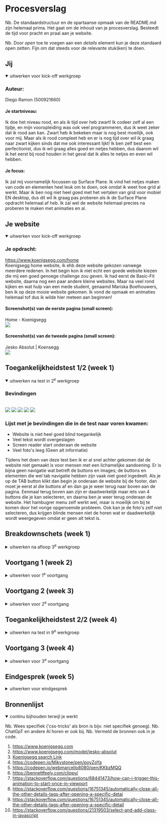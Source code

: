 # Procesverslag

Nb. De standaardstructuur en de spartaanse opmaak van de README.md zijn helemaal prima. Het gaat om de inhoud van je procesverslag. Besteedt de tijd voor pracht en praal aan je website.

Nb. Door *open* toe te voegen aan een *details* element kun je deze standaard open zetten. Fijn om dat steeds voor de relevante stuk(ken) te doen.





## Jij

<details open>
  <summary>uitwerken voor kick-off werkgroep</summary>

  ### Auteur:
  Diego Ramon (500921660)

  #### Je startniveau:
  Ik doe het niveau rood, en als ik tijd over heb zwart! Ik codeer zelf al een tijdje, en mijn vooropleiding was ook veel programmeren, dus ik weet zeker dat ik rood aan kan. Zwart heb ik bekeken maar is nog best moeilijk, ook voor mij. Maar als ik rood compleet heb en er is nog tijd over wil ik graag naar zwart kijken sinds dat me ook interessant lijkt! Ik ben zelf best een perfectionist, dus ik wil graag alles goed en netjes hebben, dus daarom wil ik het eerst bij rood houden in het geval dat ik alles te netjes en even wil hebben.

  #### Je focus:
  Ik zal mij voornamelijk focussen op Surface Plane. Ik vind het netjes maken van code en elementen heel leuk om te doen, ook omdat ik weet hoe grid al werkt. Maar ik ben nog niet heel goed met het vertalen van grid voor mobiel EN desktop, dus dit wil ik graag pas proberen als ik de Surface Plane opdracht helemaal af heb. Ik zal wel de website helemaal precies na proberen te maken met animaties en al.
 
</details>





## Je website

<details open>
  <summary>uitwerken voor kick-off werkgroep</summary>

  ### Je opdracht:
  https://www.koenigsegg.com/home <br>
  Koenigsegg home website, ik ehb deze website gekozen vanwege meerdere redenen. In het begin kon ik niet echt een goede website kiezen die mij een goed genoege challenge zou geven. Ik had eerst de Basic-Fit website, daarna nog een paar andere kleine websites. Maar na veel rond kijken en wat hulp van een mede student, genaamd Mariska Boelhouwers, ben ik op deze mooie website gekomen. Ik vond de opmaak en animaties helemaal tof dus ik wilde hier meteen aan beginnen!

  #### Screenshot(s) van de eerste pagina (small screen): 
  
  Home - Koenigsegg <br>
  <img src="readme-images/HomePage.png">

  #### Screenshot(s) van de tweede pagina (small screen):
  Jesko Absolut | Koensegg <br>
  <img src="readme-images/JeskoPage.png">
 
</details>



## Toegankelijkheidstest 1/2 (week 1)

<details open>
  <summary>uitwerken na test in 2<sup>e</sup> werkgroep</summary>

  ### Bevindingen
  <br>

  <img src="readme-images/Checklist/Test1/Diego_Ramon_210_WCAG_Checklist_Week1_Page_1.png">

  <img src="readme-images/Checklist/Test1/Diego_Ramon_210_WCAG_Checklist_Week1_Page_2.png">

  <img src="readme-images/Checklist/Test1/Diego_Ramon_210_WCAG_Checklist_Week1_Page_3.png">

  <img src="readme-images/Checklist/Test1/Diego_Ramon_210_WCAG_Checklist_Week1_Page_4.png">

  <img src="readme-images/Checklist/Test1/Diego_Ramon_210_WCAG_Checklist_Week1_Page_5.png">
  
  ### Lijst met je bevindingen die in de test naar voren kwamen:
  - Website is niet heel goed blind toegankelijk
  - Veel tekst wordt overgeslagen
  - Screen reader start onderaan de website
  - Veel foto's leeg (Geen alt informatie)

  Tijdens het doen van deze test ben ik er al snel achter gekomen dat de website niet gemaakt is voor mensen met een lichamelijke aandoening. Er is bijna geen navigatie wat betreft de buttons en images; de buttons en elementen die wel tab navigatie hebben zijn vaak niet goed ingedeelt. Als je op de TAB button klikt dan begin je onderaan de website bij de footer, dan moet je eerst al die buttons af en dan ga je weer terug naar boven aan de pagina. Eenmaal terug boven aan zijn er daadwerkelijk maar iets van 4 buttons die je kan selecteren, en daarna ben je weer terug onderaan de website.
  Het hambugrer menu zelf werkt wel, maar is moeilijk om bij te komen door het vorige opgenoemde probleem.
  Ook kan je de foto's zelf niet selecteren, dus krijgen blinde mensen niet de horen wat er daadwerkelijk wordt weergegeven omdat er geen alt tekst is.
</details>



## Breakdownschets (week 1)

<details>
  <summary>uitwerken na afloop 3<sup>e</sup> werkgroep</summary>

  ### de hele pagina: 
  <img src="readme-images/SchetsUitwerkingPagina1.png">
  

  ### dynamisch deel (bijv menu): 
  <img src="readme-images/DynamischDeel1.png">

  ### wellicht nog een dynamisch deel (bijv filter): 
  <img src="readme-images/DynamischDeel2.png">
  <br>
  Ik heb voor de eerste paar schetsen de meest belangrijke onderdelen uitgewerkt die niet vaak worden herhaalt of uniek van zichzelf zijn op de pagina's die ik heb uitgekozen. Ik heb van de eerst pagina twee screenshots uitgewerkt waar je duidelijk kan zien welke elementen waar worden gebruikt. De eerste foto is de aller erste section die je krijgt te zien als je de website net bezoekt, dit bestaat uit een logo, menu, een h1 en een button. Daarna krijg je de tweede section te zien op de tweede foto, en dit zijn showcases van autos met button die lijden naar andere fotos en buttons van auto's.
  Voor de tweede pagina heb ik drie screenshots uitgewerkt die alle drie uniek zijn. De eerste foto is van de aller eerste section van die pagina, dit is wat je als eerst krijgt te zien als je deze pagina bezoekt. Daarna de tweede section, dit is voornamelijk tekst en informatie, en de derde seciton is een foto met een h2
</details>





## Voortgang 1 (week 2)

<details>
  <summary>uitwerken voor 1<sup>e</sup> voortgang</summary>

  ### Stand van zaken
  hier dit ging goed & dit was lastig (neem ook screenshots op van delen van je website en code)

  Ik vond dat het programmeren en bedenken van code zelf zeer goed ging, ik had weinig problemen tot nu toe en kon alles vrij makkelijk doen, mijn opbouw van de website gaat ook zeer snel en heeft op dit moment een zeer goede snelheid waar ik blij mee ben. Ook vind ik dat het programmeren met grid heel goed is gegaan. Door het grid systeem is de hele website bouwen 100x makkelijker geworden.
  <br>
  ### Grid Sections
  <img src="readme-images/GridSection.png">

  ### Header Code
  <img src="readme-images/HeaderCode.png">

  ### Javascript for Hamburger Menu
  <img src="readme-images/MenuJavascript.png">

  ### Agenda voor meeting
  samen met je groepje opstellen

  | Diego          | Chanel             | Yasmine        | -                |
  | ---            | ---                | ---            | ---              |
  | Hamburger menu | Headings           | algemene check | ---              |
  | headings       | Opmaak             | ...            | ---              |
  | ...            | Algemeen check     | ...            | ...              |


  ### Verslag van meeting
  hier na afloop snel de uitkomsten van de meeting vastleggen

  - Let voornamelij op de heading types
  - Alt tekst
  - Hamburger menu maken
<br>
In het algemeen zag de website er al zeer goed uit en was Ivo zeer blijh met de progressie, hij vond wel dat de github read.me er best leeg uitzag en vond da tik er meer an moet zitten. Verder moet ik in het vervolg beter opletten op welke headings ik gebruik. Nu heb ik meerdere h2's of h3's op verkeerde volgorde staan terwijl er een duidelijke hierarchie is voor deze elementen. Ook kreeg ik antwoord op mijn vraag wat betreft de hamburger menu's, maar dit kan ik gewoon maken zonder problemen.
<br>

### Klein overzicht van de meeting
- Maak de code goed semantisch, voornamelijk de HTML
- Toegankelijkheidstest mag meer uitgebreid
- Niet alles in lijstjes doen
- Voeg maar eenmaal een H1 toe bovenaan de pagina
- In elke section H2 gebruiker
- H3 pas in of onder een H2 gebruiken
- Classes en ID's alleen waar nodig is

</details>





## Voortgang 2 (week 3)

<details>
  <summary>uitwerken voor 2<sup>e</sup> voortgang</summary>

  ### Stand van zaken
  Tot nu toe verloopt het coderen van mijn hele websites verassend soepel, ik heb nog geen problemen gehad en alles verloopt precies zoals ik wil. Ik heb het wel druk, dus het tempo is minder hoog dan gewilt, maar de progressie gaat goed en zoals het nu verloopt hebben de student-assistenten er vol vertrouwen in dat ik het haal.

  Ik vond het persoonlijk heel leuk om weer een goed werkende hamburger menu te maken, ik had alleen zelf nog een paar vragen hoe ik een goede animatie kon toevoegen. Ik heb al basis kennis over animeren, maar deze animatie was meer advanced dan ik gewend ben, dus ik had daar zeker hulp bij nodig.

  Het opbouwern van de website zelf ging ook verassend goed, het idee van eerst de content erin zetten en dan stylen ging verassend goed. Ik had hier en daar wat elementen waar ik wat langer mee bezig was, maar tot nu toe had ik geen onderwerpen waar ik dagen lang aan vast ben blijven zitten

  Ik ben voor nu van plan om meerdere animaties te maken voor op de website, dat houd in:
  - Een open animatie voor het hamburger menu
  - Een OnScroll animatie die ervoor zorgt dat de text tevoorschijn komt
  - Een OnScroll Animatie die ervoor zorgt dat image tevoorschijn komen.
  - Kleine animaties zoals transitions of andere kleine overgangen waar keyframes voor nodig zijn

  ### Agenda voor meeting
  samen met je groepje opstellen

  | Diego          | Chanel             | Yasmine        | -                |
  | ---            | ---                | ---            | ---              |
  | Animaties      | Headings           | algemene check | ---              |
  | ...            | Opmaak             | ...            | ---              |
  | ...            | Algemeen check     | ...            | ...              |


  ### Verslag van meeting
  hier na afloop snel de uitkomsten van de meeting vastleggen

  - Tips over animaties gekregen, ik heb een goede website gekregen die ik kan gebruiken! (Staat bij de bronnenlijst)
  - Kort over de code heen gegaan
  - Meegekeken hoe je een carousel goed automatisch kon maken.

</details>





## Toegankelijkheidstest 2/2 (week 4)

<details>
  <summary>uitwerken na test in 9<sup>e</sup> werkgroep</summary>

  <img src="readme-images/Checklist/Test2/Diego_Ramon_210_WCAG_Checklist_Week1_Page_1.png">

  <img src="readme-images/Checklist/Test2/Diego_Ramon_210_WCAG_Checklist_Week1_Page_2.png">

  <img src="readme-images/Checklist/Test2/Diego_Ramon_210_WCAG_Checklist_Week1_Page_3.png">

  <img src="readme-images/Checklist/Test2/Diego_Ramon_210_WCAG_Checklist_Week1_Page_4.png">

  <img src="readme-images/Checklist/Test2/Diego_Ramon_210_WCAG_Checklist_Week1_Page_5.png">
  
  ### Bevindingen
  Lijst met je bevindingen die in de test naar voren kwamen:
  <br>
  - Ik heb mijn website goed verwerkt wat betreft toegankelijkheid.
  - Er missen hier en daar nog een paar elementen maar alles loopt goed bij (Er missen een paar buttons)
  - Ik kon niet de hele checklist afvinken omdat de pagina's die ik heb gekozen niet alle elementen bevatten die ik moet uittesten (Videos, gifs, etc.)
  - Alt teksten zijn wel aanwezig.
  - Ik heb een logische volgorde toegevoegd aan mijn buttons, op de originele pagina begint de screenreader onderaan.
<br>

Omdat ik vorige keer de originele website heb getest wist ik wel waar ik naar toe moest werken. Er moesten veel verbeteringen worden gemaakt wat betreft de toegankelijkheid. Buttons hadden een verkeerde volgorde en startte onderaan, en sommige buttons werden helemaal niet geselecteerd. Dit is allemaal gefixed op mijn website. Ook heeft elke foto nu een alt tekst; dit was ook iets dat de originele pagina niet had.
Het hamburger menu kan je nu ook openen door midden van de TAB button, en in de hamburger menu kan je nu ook weer weg navigeren.
De tweede pagina had eigenlijk de zelfde problemen en deze zijn ook opgelost.
</details>





## Voortgang 3 (week 4)

<details>
  <summary>uitwerken voor 3<sup>e</sup> voortgang</summary>

  ### Stand van zaken
  Toen ik bij dit gesprek aankwam had ik eigenlijk bijna geen probleme om te melden of vragen aan de docent, ik was best goed op gang en had ook al helemaal een plan hoe is alles uit moest shcrijven. Dus ik kwam eigenlijk de les in zonder super veel vragen te hebben voorbereid. Ik had maar 1 goede vraag om te stellen; dit was dan ook meteen de enige vraag die ik had.
  1. Ik heb dus een klein probleempje wanneer ik mijn hamburger menu open. Ik ben dus ook gaan testen om mijn website goed toegankelijk te krijgen, maar wanneer ik op TAB klik om de buttons af te gaan selecteert hij ook de buttons achter het hamburger menu. Dit is natuurlijk niet handig als je niet ziet wat er gebeurt. Ik weet wel waar het probleem ligt, maar heb hier geen fix op.

  <img src="readme-images/VoortgangMenuProbleem.png">


  ### Agenda voor meeting
  samen met je groepje opstellen

  | Diego          | Chanel             | Yasmine          | student 4        |
  | ---            | ---                | ---              | ---              |
  | Hamburger Menu | Footer             | Responsive maken | en dan ik dat    |
  | ...            | Carousel           | ...              | dit wil ik zeker |
  | ...            | Inschrijf formulier| ...              | ...              |
  | ...            | Light/Dark mode    | ...              | ...              |
  | ...            | Videos             | ...              | ...              |
  | ...            | Reduced motion     | ...              | ...              |


  ### Verslag van meeting
  hier na afloop snel de uitkomsten van de meeting vastleggen

  - Ik heb dus een paar tips gekregen van de docent om mijn hamburger menu te fixen op een manier dat ik TAB in kan klikken en niet op de pagina erachter kom. Deze fixen zijn ook nog niet comfirmed dus ik moet ze zelfs uittesten.
  - Ik heb ook nog een paar details gehoord van andere studenten, waaronder het feit dat we eerst moeten focussen op de eerste pagina en daarna pas de tweede. Quantity >>> Quality

</details>





## Eindgesprek (week 5)

<details>
  <summary>uitwerken voor eindgesprek</summary>

  ### Je uitkomst - karakteristiek screenshots:
  Het is mij verassend goed gelukt om de originele website na te bouwen. Ik heb ze super vaak vergeleken en uiteindelijk is mijn product bijna het zelfde met wat kleine andere details hier en daar. Ook zitten er verbeteringen!
  <br>
  <img src="readme-images/Eindgesprek/HomePage.png">


  ### Dit ging goed/Heb ik geleerd: 
  1. Mijn hamburger menu vind ik persoonlijk heel goed gelukt! Het is me gelukt om een volledig werkende grid erin te hebben dit ook redelijk goed mee scaled.
  2. Als tweede heb ik details, ik heb ze best goed kunnen opmaken met css en andere elementen, Ze zijn ook nog zeer accuraat vergeteleken met de originele website en het was best wel wat werk om het goed te krijgen.
  3. Als derde heb ik de specififcatie section, dit was in het begin best wel een uitdaging om semantisch te schrijven, maar is uiteindelijk beter gelukt dan ik dacht!
  4. Hier heb ik een carousel gemaakt die constant van fotos veranderdt met een kleine timer onderaan die bijhoudt wanneer de image verandert.
  5. En als laatste de informatie sections, deze sections waren heel leuk om aan te passen en vond ik uiteindelijk ook het meest satisfying vanwege hun opmaak.

  <img src="readme-images/Eindgesprek/GingGoed1.png">
  <img src="readme-images/Eindgesprek/GingGoed2.png">
  <img src="readme-images/Eindgesprek/GingGoed3.png">
  <img src="readme-images/Eindgesprek/GingGoed4.png">
  <img src="readme-images/Eindgesprek/GingGoed5.png">


  ### Dit was lastig/Is niet gelukt:
  Er is maar 1 element niet gelukt om te maken; en dat is een parallax achtergrond. Dit is mij helaas niet gelukt en had ik ook  te weinig tijd voor... Gelukkig is de rest wel af gekomen!

  <img src="readme-images/Eindgesprek/NietGelukt.png">
</details>





## Bronnenlijst

<details open>
  <summary>continu bijhouden terwijl je werkt</summary>

  Nb. Wees specifiek ('css-tricks' als bron is bijv. niet specifiek genoeg). 
  Nb. ChatGpT en andere AI horen er ook bij.
  Nb. Vermeld de bronnen ook in je code.

  1. https://www.koenigsegg.com
  2. https://www.koenigsegg.com/model/jesko-absolut
  3. [Koenigsegg search Link](https://www.google.com/search?q=koenigsegg&client=opera-gx&hs=0F3&sca_esv=24731a508b288d28&sca_upv=1&sxsrf=ADLYWIKtnU6MareJp1gvp1XBgV5XtMP8JA%3A1725648579442&ei=w07bZtDJGoCJ9u8Pz9zVuAE&oq=koe&gs_lp=Egxnd3Mtd2l6LXNlcnAiA2tvZSoCCAEyChAjGIAEGCcYigUyChAjGIAEGCcYigUyChAAGIAEGEMYigUyChAAGIAEGEMYigUyEBAAGIAEGLEDGEMYgwEYigUyEBAAGIAEGLEDGEMYgwEYigUyExAuGIAEGLEDGNEDGEMYxwEYigUyChAAGIAEGEMYigUyCxAAGIAEGLEDGIMBMgsQABiABBixAxiDAUjmClAAWI4CcAB4AJABAJgBQqABtgGqAQEzuAEDyAEA-AEBmAIDoALAAcICBBAjGCfCAhEQLhiABBixAxjRAxiDARjHAcICCBAAGIAEGLEDwgIFEAAYgATCAg4QABiABBixAxiDARiKBZgDAJIHATOgB_si&sclient=gws-wiz-serp)
  4. https://codepen.io/Mikystone/pen/poyZoYa
  5. https://codepen.io/webmarcello8080/pen/KKbzMQQ
  6. https://bennettfeely.com/clippy/
  7. https://stackoverflow.com/questions/68441473/how-can-i-trigger-this-animation-to-start-once-in-viewport
  8. https://stackoverflow.com/questions/16751345/automatically-close-all-the-other-details-tags-after-opening-a-specific-detai
  9. https://stackoverflow.com/questions/16751345/automatically-close-all-the-other-details-tags-after-opening-a-specific-detail
  10. https://stackoverflow.com/questions/21319503/select-and-add-class-in-javascript

</details>
